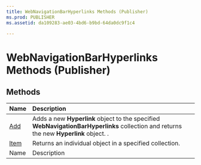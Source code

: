 ```yaml
---
title: WebNavigationBarHyperlinks Methods (Publisher)
ms.prod: PUBLISHER
ms.assetid: da109283-ae03-4bd6-b9bd-64da0dc9f1c4

---
```



# WebNavigationBarHyperlinks Methods (Publisher)

## Methods



|**Name**|**Description**|
|:-----|:-----|
| [Add](webnavigationbarhyperlinks.add-method-publisher.md)|Adds a new  **Hyperlink** object to the specified **WebNavigationBarHyperlinks** collection and returns the new **Hyperlink** object. .|
| [Item](webnavigationbarhyperlinks.item-method-publisher.md)|Returns an individual object in a specified collection.|
|Name|Description|

